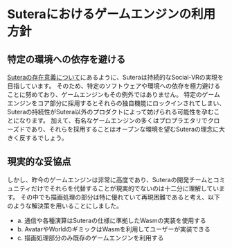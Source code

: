 # Suteraにおけるゲームエンジンの利用方針
## 特定の環境への依存を避ける
[Suteraの存在意義について](./sutera/01-significance-of-sutera's-existence.md)にあるように、Suteraは持続的なSocial-VRの実現を目指しています。
そのため、特定のソフトウェアや環境への依存を極力避けることに努めており、ゲームエンジンもその例外ではありません。
特定のゲームエンジンをコア部分に採用するとそれらの独自機能にロックインされてしまい、Suteraの持続性がSutera以外のプロダクトによって妨げられる可能性を孕むことになります。
加えて、有名なゲームエンジンの多くはプロプラエタリでクローズドであり、それらを採用することはオープンな環境を望むSuteraの理念に大きく反するでしょう。

## 現実的な妥協点
しかし、昨今のゲームエンジンは非常に高度であり、Suteraの開発チームとコミュニティだけでそれらを代替することが現実的でないのは十二分に理解しています。
その中でも描画処理の部分は特に優れていて再現困難であると考え、以下のような解決策を用いることにしました。

- a. 通信や各種演算はSuteraの仕様に準拠したWasmの実装を使用する
- b. AvatarやWorldのギミックはWasmを利用してユーザーが実装できる
- c. 描画処理部分のみ既存のゲームエンジンを利用する
